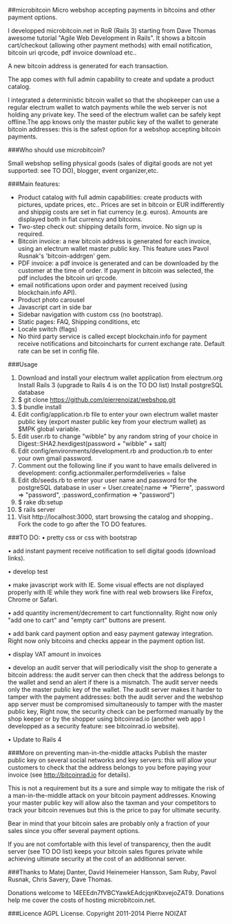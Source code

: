 ##microbitcoin
Micro webshop accepting payments in bitcoins and other payment options. 

I developped microbitcoin.net in RoR (Rails 3) starting from Dave Thomas awesome tutorial "Agile Web Development in Rails". It shows a bitcoin cart/checkout (allowing other payment methods) with email notification, bitcoin uri qrcode, pdf invoice download etc.. 

A new bitcoin address is generated for each transaction. 

The app comes with full admin capability to create and update a product catalog. 

I integrated a deterministic bitcoin wallet so that the shopkeeper can use a regular electrum wallet to watch payments while the web server is not holding any private key. The seed of the electrum wallet can be safely kept offline.The app knows only the master public key of the wallet to generate bitcoin addresses: this is the safest option for a webshop accepting bitcoin payments.

###Who should use microbitcoin?

Small webshop selling physical goods (sales of digital goods are not yet supported: see TO DO), blogger, event organizer,etc.

###Main features:
* Product catalog with full admin capabilities: create products with pictures, update prices, etc.. Prices are set in bitcoin or EUR indifferently and shippig costs are set in fiat currency (e.g. euros). Amounts are displayed both in fiat currency and bitcoins.
* Two-step check out: shipping details form, invoice. No sign up is required.
* Bitcoin invoice: a new bitcoin address is generated for each invoice, using an electrum wallet master public key. This feature uses Pavol Rusnak's 'bitcoin-addrgen' gem.
* PDF invoice: a pdf invoice is generated and can be downloaded by the customer at the time of order. If payment in bitcoin was selected, the pdf includes the bitcoin uri qrcode.
* email notifications upon order and payment received (using blockchain.info API).
* Product photo carousel
* Javascript cart in side bar
* Sidebar navigation with custom css (no bootstrap).
* Static pages: FAQ, Shipping conditions, etc
* Locale switch (flags)
* No third party service is called except blockchain.info for payment receive notifications and bitcoincharts for current exchange rate. Default rate can be set in config file.

###Usage
1.	Download and install your electrum wallet application from electrum.org Install Rails 3 (upgrade to Rails 4 is on the TO DO list) Install postgreSQL database
2.	$ git clone https://github.com/pierrenoizat/webshop.git
3.	$ bundle install
4.	Edit config/application.rb file to enter your own electrum wallet master public key (export master public key from your electrum wallet) as $MPK global variable.
5.	Edit user.rb to change "wibble" by any random string of your choice in Digest::SHA2.hexdigest(password + "wibble" + salt)
6.	Edit config/environments/development.rb and production.rb to enter your own gmail password.
7.	Comment out the following line if you want to have emails delivered in development: config.actionmailer.performdeliveries = false
8.	Edit db/seeds.rb to enter your user name and password for the postgreSQL database in user = User.create(:name => "Pierre", :password => "password", :password_confirmation => "password")
9.	$ rake db:setup
10.	$ rails server
11.	Visit http://localhost:3000, start browsing the catalog and shopping.. Fork the code to go after the TO DO features.

###TO DO:
•	pretty css or css with bootstrap

•	add instant payment receive notification to sell digital goods (download links).

•	develop test

•	make javascript work with IE. Some visual effects are not displayed properly with IE while they work fine with real web browsers like Firefox, Chrome or Safari.


•	add quantity increment/decrement to cart functionnality. Right now only "add one to cart" and "empty cart" buttons are present.

•	add bank card payment option and easy payment gateway integration. Right now only bitcoins and checks appear in the payment option list.

•	display VAT amount in invoices

•	develop an audit server that will periodically visit the shop to generate a bitcoin address: the audit server can then check that the address belongs to the wallet and send an alert if there is a mismatch. The audit server needs only the master public key of the wallet. The audit server makes it harder to tamper with the payment addresses: both the audit server and the webshop app server must be compromised simultaneously to tamper with the master public key, Right now, the security check can be performed manually by the shop keeper or by the shopper using bitcoinrad.io (another web app I developped as a security feature: see bitcoinrad.io website).

•	Update to Rails 4

###More on preventing man-in-the-middle attacks
Publish the master public key on several social networks and key servers: this will allow your customers to check that the address belongs to you before paying your invoice (see <http://bitcoinrad.io> for details). 

This is not a requirement but its a sure and simple way to mitigate the risk of a man-in-the-middle attack on your bitcoin payment addresses. Knowing your master public key will allow also the taxman and your competitors to track your bitcoin revenues but this is the price to pay for ultimate security. 

Bear in mind that your bitcoin sales are probably only a fraction of your sales since you offer several payment options. 

If you are not comfortable with this level of transparency, then the audit server (see TO DO list) keeps your bitcoin sales figures private while achieving ultimate security at the cost of an additionnal server.

###Thanks to
Matej Danter,
David Heinemeier Hansson,
Sam Ruby,
Pavol Rusnak,
Chris Savery,
Dave Thomas.

Donations welcome to 14EEEdn7fVBCYawkEAdcjqnKbxvejoZAT9. Donations help me cover the costs of hosting microbitcoin.net.

###Licence
AGPL License. Copyright 2011-2014 Pierre NOIZAT
